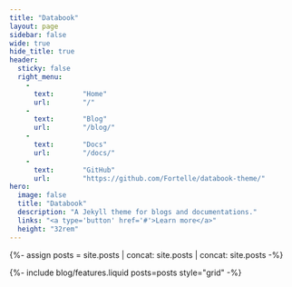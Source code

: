 ```yaml
---
title: "Databook"
layout: page
sidebar: false
wide: true
hide_title: true
header:
  sticky: false
  right_menu:
    -
      text:       "Home"
      url:        "/"
    -
      text:       "Blog"
      url:        "/blog/"
    -
      text:       "Docs"
      url:        "/docs/"
    -
      text:       "GitHub"
      url:        "https://github.com/Fortelle/databook-theme/"
hero: 
  image: false
  title: "Databook"
  description: "A Jekyll theme for blogs and documentations."
  links: "<a type='button' href='#'>Learn more</a>"
  height: "32rem"
---
```


{%- assign posts = site.posts | concat: site.posts | concat: site.posts -%}

{%- include blog/features.liquid posts=posts style="grid" -%}

<style>
.c-hero {
  background-image:
    linear-gradient(120deg, #63BB5B, transparent),
    linear-gradient(240deg, #FF9C54, transparent),
    linear-gradient(360deg, #4E90D6, transparent)
    ;
  background-blend-mode: screen;

}

.c-blog-grid__thumbnail img { display: none; }
.c-blog-grid__item:nth-child(1) .c-blog-grid__thumbnail {
  background-image: radial-gradient(circle, transparent -200%, #63BB5B 100%);
  }
.c-blog-grid__item:nth-child(2) .c-blog-grid__thumbnail {
  background-image: radial-gradient(circle, transparent -200%, #FF9C54 100%);
  }
.c-blog-grid__item:nth-child(3) .c-blog-grid__thumbnail {
  background-image: radial-gradient(circle, transparent -200%, #4E90D6 100%);
  }
</style>
